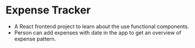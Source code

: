 # Expense Tracker
- A React frontend project to learn about the use functional components.
- Person can add expenses with date in the app to get an overview of expense pattern.